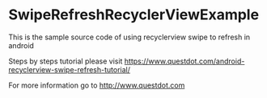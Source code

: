 # SwipeRefreshRecyclerViewExample

This is the sample source code of using recyclerview swipe to refresh in android

Steps by steps tutorial please visit https://www.questdot.com/android-recyclerview-swipe-refresh-tutorial/

For more information go to http://www.questdot.com
